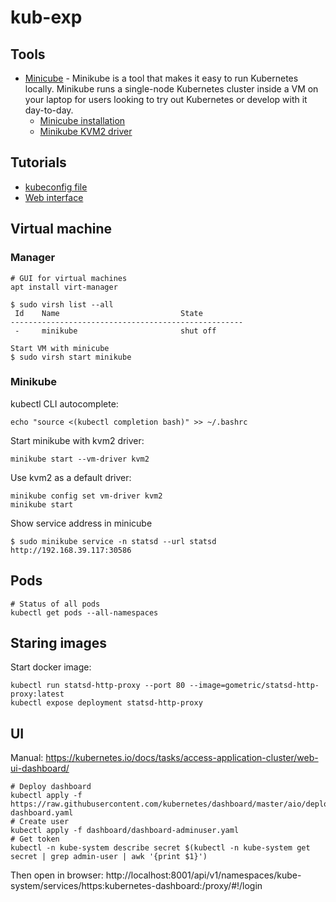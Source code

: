 # kub-exp

## Tools

* [Minicube](https://kubernetes.io/docs/setup/minikube/) - Minikube is a tool that makes it easy to run Kubernetes locally. Minikube runs a single-node Kubernetes cluster inside a VM on your laptop for users looking to try out Kubernetes or develop with it day-to-day.
  * [Minicube installation](https://kubernetes.io/docs/tasks/tools/install-minikube/)
  * [Minikube KVM2 driver](https://github.com/kubernetes/minikube/blob/master/docs/drivers.md#kvm2-driver)

## Tutorials

* [kubeconfig file](https://kubernetes.io/docs/tasks/access-application-cluster/configure-access-multiple-clusters/)
* [Web interface](https://kubernetes.io/docs/tasks/access-application-cluster/web-ui-dashboard/)

## Virtual machine

### Manager
```
# GUI for virtual machines
apt install virt-manager
```

```
$ sudo virsh list --all
 Id    Name                           State
----------------------------------------------------
 -     minikube                       shut off

Start VM with minicube
$ sudo virsh start minikube

```

### Minikube

kubectl CLI autocomplete:

```
echo "source <(kubectl completion bash)" >> ~/.bashrc
```

Start minikube with kvm2 driver:

```
minikube start --vm-driver kvm2
```

Use kvm2 as a default driver:

```
minikube config set vm-driver kvm2
minikube start
```

Show service address in minicube
```
$ sudo minikube service -n statsd --url statsd
http://192.168.39.117:30586
```

## Pods

```
# Status of all pods
kubectl get pods --all-namespaces
```

## Staring images

Start docker image:

```
kubectl run statsd-http-proxy --port 80 --image=gometric/statsd-http-proxy:latest
kubectl expose deployment statsd-http-proxy
```

## UI

Manual: https://kubernetes.io/docs/tasks/access-application-cluster/web-ui-dashboard/

```
# Deploy dashboard
kubectl apply -f https://raw.githubusercontent.com/kubernetes/dashboard/master/aio/deploy/recommended/kubernetes-dashboard.yaml
# Create user
kubectl apply -f dashboard/dashboard-adminuser.yaml
# Get token
kubectl -n kube-system describe secret $(kubectl -n kube-system get secret | grep admin-user | awk '{print $1}')
```

Then open in browser: http://localhost:8001/api/v1/namespaces/kube-system/services/https:kubernetes-dashboard:/proxy/#!/login
